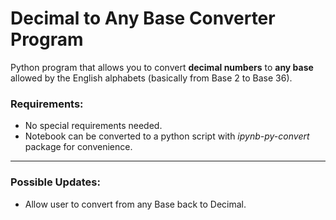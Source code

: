 # Decimal to Any Base Converter Program
 Python program that allows you to convert
 <b>decimal numbers</b> to <b>any base</b> allowed by the English alphabets
 (basically from Base 2 to Base 36).
 
 ### Requirements:
 - No special requirements needed.
 - Notebook can be converted to a python script
 with <i>ipynb-py-convert</i> package for convenience.
 
 <hr></hr>
 
 ### Possible Updates:
 - Allow user to convert from any Base back to Decimal.
